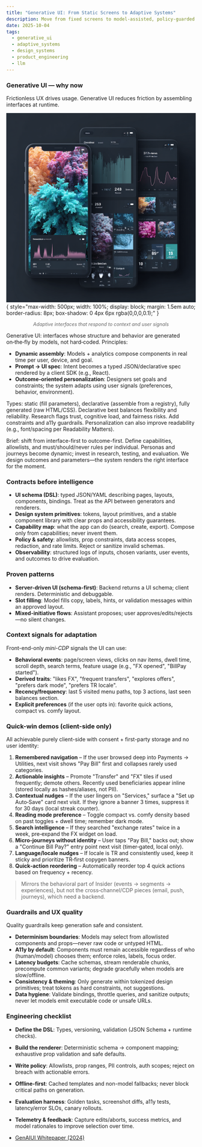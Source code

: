 ```yaml
---
title: "Generative UI: From Static Screens to Adaptive Systems"
description: Move from fixed screens to model-assisted, policy-guarded interfaces that adapt at runtime using contracts, design tokens, and systematic evaluation.
date: 2025-10-04
tags:
  - generative_ui
  - adaptive_systems
  - design_systems
  - product_engineering
  - llm
---
```


 

### Generative UI — why now

Frictionless UX drives usage. Generative UI reduces friction by assembling interfaces at runtime.

![Generative UI adaptive interface examples](../../images/generative-ui-devices.png){ style="max-width: 500px; width: 100%; display: block; margin: 1.5em auto; border-radius: 8px; box-shadow: 0 4px 6px rgba(0,0,0,0.1);" }

<p style="text-align: center; font-style: italic; margin-top: 0.5em; color: #666; font-size: 0.9em;">Adaptive interfaces that respond to context and user signals</p>

Generative UI: interfaces whose structure and behavior are generated on‑the‑fly by models, not hard‑coded. Principles:

- **Dynamic assembly**: Models + analytics compose components in real time per user, device, and goal.
- **Prompt → UI spec**: Intent becomes a typed JSON/declarative spec rendered by a client SDK (e.g., React).
- **Outcome‑oriented personalization**: Designers set goals and constraints; the system adapts using user signals (preferences, behavior, environment).

Types: static (fill parameters), declarative (assemble from a registry), fully generated (raw HTML/CSS). Declarative best balances flexibility and reliability.
Research flags trust, cognitive load, and fairness risks. Add constraints and a11y guardrails. Personalization can also improve readability (e.g., font/spacing per Readability Matters).

Brief: shift from interface-first to outcome-first. Define capabilities, allowlists, and must/should/never rules per individual. Personas and journeys become dynamic; invest in research, testing, and evaluation. We design outcomes and parameters—the system renders the right interface for the moment.
 
 ### Contracts before intelligence
 - **UI schema (DSL)**: typed JSON/YAML describing pages, layouts, components, bindings. Treat as the API between generators and renderers.
 - **Design system primitives**: tokens, layout primitives, and a stable component library with clear props and accessibility guarantees.
 - **Capability map**: what the app can do (search, create, export). Compose only from capabilities; never invent them.
 - **Policy & safety**: allowlists, prop constraints, data access scopes, redaction, and rate limits. Reject or sanitize invalid schemas.
 - **Observability**: structured logs of inputs, chosen variants, user events, and outcomes to drive evaluation.

### Proven patterns
 - **Server-driven UI (schema-first)**: Backend returns a UI schema; client renders. Deterministic and debuggable.
 - **Slot filling**: Model fills copy, labels, hints, or validation messages within an approved layout.
 - **Mixed-initiative flows**: Assistant proposes; user approves/edits/rejects—no silent changes.

### Context signals for adaptation
Front-end-only _mini-CDP_ signals the UI can use:

- **Behavioral events**: page/screen views, clicks on nav items, dwell time, scroll depth, search terms, feature usage (e.g., "FX opened", "BillPay started").
- **Derived traits**: "likes FX", "frequent transfers", "explores offers", "prefers dark mode", "prefers TR locale".
- **Recency/frequency**: last 5 visited menu paths, top 3 actions, last seen balances section.
- **Explicit preferences** (if the user opts in): favorite quick actions, compact vs. comfy layout.

### Quick-win demos (client-side only)
All achievable purely client-side with consent + first-party storage and no user identity:

1. **Remembered navigation** – If the user browsed deep into Payments → Utilities, next visit shows "Pay Bill" first and collapses rarely used categories.
2. **Actionable insights** – Promote "Transfer" and "FX" tiles if used frequently; demote others. Recently used beneficiaries appear inline (stored locally as hashes/aliases, not PII).
3. **Contextual nudges** – If the user lingers on "Services," surface a "Set up Auto‑Save" card next visit. If they ignore a banner 3 times, suppress it for 30 days (local streak counter).
4. **Reading mode preference** – Toggle compact vs. comfy density based on past toggles + dwell time; remember dark mode.
5. **Search intelligence** – If they searched "exchange rates" twice in a week, pre‑expand the FX widget on load.
6. **Micro‑journeys without identity** – User taps "Pay Bill," backs out; show a "Continue Bill Pay?" entry point next visit (timer‑gated, local only).
7. **Language/locale nudges** – If locale is TR and consistently used, keep it sticky and prioritize TR‑first copygen banners.
8. **Quick‑action reordering** – Automatically reorder top 4 quick actions based on frequency + recency.

> Mirrors the behavioral part of Insider (events → segments → experiences), but not the cross‑channel/CDP pieces (email, push, journeys), which need a backend.

### Guardrails and UX quality
Quality guardrails keep generation safe and consistent.
- **Determinism boundaries**: Models may select from allowlisted components and props—never raw code or untyped HTML.
- **A11y by default**: Components must remain accessible regardless of who (human/model) chooses them; enforce roles, labels, focus order.
- **Latency budgets**: Cache schemas, stream renderable chunks, precompute common variants; degrade gracefully when models are slow/offline.
- **Consistency & theming**: Only generate within tokenized design primitives; treat tokens as hard constraints, not suggestions.
- **Data hygiene**: Validate bindings, throttle queries, and sanitize outputs; never let models emit executable code or unsafe URLs.

### Engineering checklist
 - **Define the DSL**: Types, versioning, validation (JSON Schema + runtime checks).
 - **Build the renderer**: Deterministic schema → component mapping; exhaustive prop validation and safe defaults.
 - **Write policy**: Allowlists, prop ranges, PII controls, auth scopes; reject on breach with actionable errors.
 - **Offline-first**: Cached templates and non-model fallbacks; never block critical paths on generation.
 - **Evaluation harness**: Golden tasks, screenshot diffs, a11y tests, latency/error SLOs, canary rollouts.
 - **Telemetry & feedback**: Capture edits/aborts, success metrics, and model rationales to improve selection over time.

- [GenAIUI Whitepaper (2024)](https://6082761.fs1.hubspotusercontent-na1.net/hubfs/6082761/2024%20Whitepaper/GenAIUI%20Whitepaper%202024.pdf)

 
